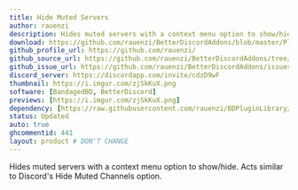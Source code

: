 ```yaml
---
title: Hide Muted Servers
author: rauenzi
description: Hides muted servers with a context menu option to show/hide. Acts similar to Discord's Hide Muted Channels option.
download: https://github.com/rauenzi/BetterDiscordAddons/blob/master/Plugins/HideMutedServers/HideMutedServers.plugin.js
github_profile_url: https://github.com/rauenzi/
github_source_url: https://github.com/rauenzi/BetterDiscordAddons/tree/master/Plugins/HideMutedServers
github_issue_url: https://github.com/rauenzi/BetterDiscordAddons/issues
discord_server: https://discordapp.com/invite/cdzD9wF
thumbnail: https://i.imgur.com/zjSkKuX.png
software: [BandagedBD, BetterDiscord]
previews: [https://i.imgur.com/zjSkKuX.png]
dependency: [https://raw.githubusercontent.com/rauenzi/BDPluginLibrary/master/release/0PluginLibrary.plugin.js]
status: Updated
auto: true
ghcommentid: 441
layout: product # DON'T CHANGE
---
```

Hides muted servers with a context menu option to show/hide. Acts similar to Discord's Hide Muted Channels option.